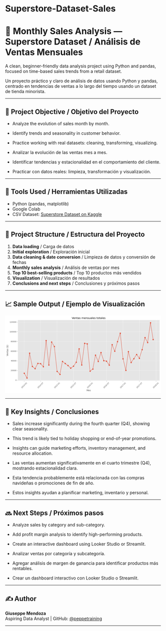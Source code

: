 # Superstore-Dataset-Sales

# 🛒 Monthly Sales Analysis — Superstore Dataset / Análisis de Ventas Mensuales

A clean, beginner-friendly data analysis project using Python and pandas, focused on time-based sales trends from a retail dataset.

Un proyecto práctico y claro de análisis de datos usando Python y pandas, centrado en tendencias de ventas a lo largo del tiempo usando un dataset de tienda minorista.

---

## 📌 Project Objective / Objetivo del Proyecto

- Analyze the evolution of sales month by month.
- Identify trends and seasonality in customer behavior.
- Practice working with real datasets: cleaning, transforming, visualizing.

- Analizar la evolución de las ventas mes a mes.
- Identificar tendencias y estacionalidad en el comportamiento del cliente.
- Practicar con datos reales: limpieza, transformación y visualización.

---

## 🔧 Tools Used / Herramientas Utilizadas

- Python (pandas, matplotlib)
- Google Colab
- CSV Dataset: [Superstore Dataset on Kaggle](https://www.kaggle.com/datasets/vivek468/superstore-dataset-final)

---

## 🧱 Project Structure / Estructura del Proyecto

1. **Data loading** / Carga de datos  
2. **Initial exploration** / Exploración inicial  
3. **Data cleaning & date conversion** / Limpieza de datos y conversión de fechas  
4. **Monthly sales analysis** / Análisis de ventas por mes  
5. **Top 10 best-selling products** / Top 10 productos más vendidos  
6. **Visualization** / Visualización de resultados  
7. **Conclusions and next steps** / Conclusiones y próximos pasos

---

## 📈 Sample Output / Ejemplo de Visualización

![Monthly Sales Chart](visual.png)

---

## 🧠 Key Insights / Conclusiones

- Sales increase significantly during the fourth quarter (Q4), showing clear seasonality.
- This trend is likely tied to holiday shopping or end-of-year promotions.
- Insights can guide marketing efforts, inventory management, and resource allocation.

- Las ventas aumentan significativamente en el cuarto trimestre (Q4), mostrando estacionalidad clara.
- Esta tendencia probablemente está relacionada con las compras navideñas o promociones de fin de año.
- Estos insights ayudan a planificar marketing, inventario y personal.

---

## 🔜 Next Steps / Próximos pasos

- Analyze sales by category and sub-category.
- Add profit margin analysis to identify high-performing products.
- Create an interactive dashboard using Looker Studio or Streamlit.

- Analizar ventas por categoría y subcategoría.
- Agregar análisis de margen de ganancia para identificar productos más rentables.
- Crear un dashboard interactivo con Looker Studio o Streamlit.

---

## ✍️ Author

**Giuseppe Mendoza**  
Aspiring Data Analyst | GitHub: [@peppetraining](https://github.com/peppetraining)

---
